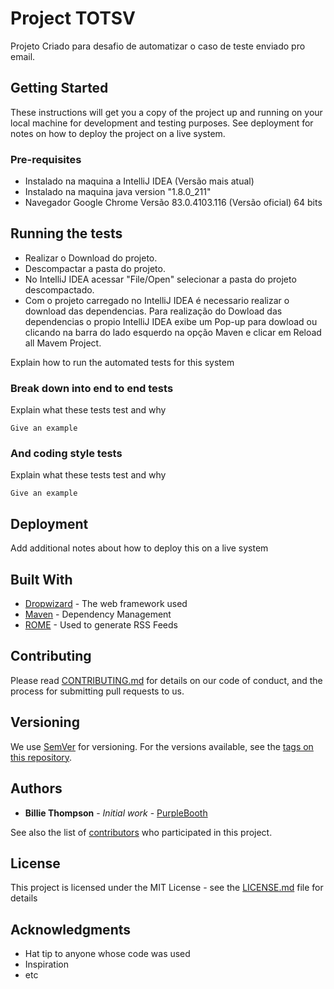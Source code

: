 # Project TOTSV

Projeto Criado para desafio de automatizar o caso de teste enviado pro email. 

## Getting Started

These instructions will get you a copy of the project up and running on your local machine for development and testing purposes. See deployment for notes on how to deploy the project on a live system.

### Pre-requisites

- Instalado na maquina a IntelliJ IDEA (Versão mais atual)
- Instalado na maquina java version "1.8.0_211"
- Navegador Google Chrome Versão 83.0.4103.116 (Versão oficial) 64 bits 

## Running the tests

- Realizar o Download do projeto.
- Descompactar a pasta do projeto.
- No IntelliJ IDEA acessar "File/Open" selecionar a pasta do projeto descompactado.
- Com o projeto carregado no IntelliJ IDEA é necessario realizar o download das dependencias.
Para realização do Dowload das dependencias o propio IntelliJ IDEA exibe um Pop-up para dowload
ou clicando na barra do lado esquerdo na opção Maven e clicar em Reload all Mavem Project.


Explain how to run the automated tests for this system

### Break down into end to end tests

Explain what these tests test and why

```
Give an example
```

### And coding style tests

Explain what these tests test and why

```
Give an example
```

## Deployment

Add additional notes about how to deploy this on a live system

## Built With

* [Dropwizard](http://www.dropwizard.io/1.0.2/docs/) - The web framework used
* [Maven](https://maven.apache.org/) - Dependency Management
* [ROME](https://rometools.github.io/rome/) - Used to generate RSS Feeds

## Contributing

Please read [CONTRIBUTING.md](https://gist.github.com/PurpleBooth/b24679402957c63ec426) for details on our code of conduct, and the process for submitting pull requests to us.

## Versioning

We use [SemVer](http://semver.org/) for versioning. For the versions available, see the [tags on this repository](https://github.com/your/project/tags). 

## Authors

* **Billie Thompson** - *Initial work* - [PurpleBooth](https://github.com/PurpleBooth)

See also the list of [contributors](https://github.com/your/project/contributors) who participated in this project.

## License

This project is licensed under the MIT License - see the [LICENSE.md](LICENSE.md) file for details

## Acknowledgments

* Hat tip to anyone whose code was used
* Inspiration
* etc
